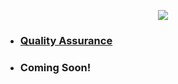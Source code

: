 <!-- ## Learning Journey -->
<p align="center">
  <img  src="https://github.com/kokurate/learning-journey/assets/85746411/1eb9890d-e194-4157-9bb2-0854cdb371c8">
</p>


-  ### [Quality Assurance](https://github.com/kokurate/learning-journey/blob/main/Quality%20Assurance.md)
- ### Coming Soon!





